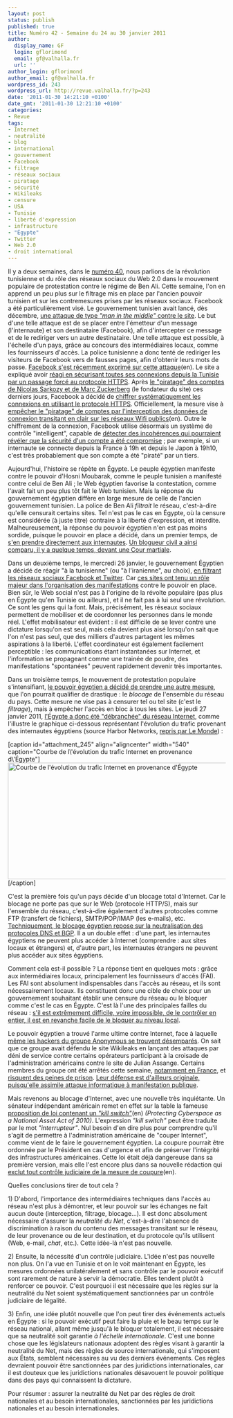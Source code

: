 ```yaml
---
layout: post
status: publish
published: true
title: Numéro 42 - Semaine du 24 au 30 janvier 2011
author:
  display_name: GF
  login: gflorimond
  email: gf@valhalla.fr
  url: ''
author_login: gflorimond
author_email: gf@valhalla.fr
wordpress_id: 243
wordpress_url: http://revue.valhalla.fr/?p=243
date: '2011-01-30 14:21:10 +0100'
date_gmt: '2011-01-30 12:21:10 +0100'
categories:
- Revue
tags:
- Internet
- neutralité
- blog
- international
- gouvernement
- Facebook
- filtrage
- réseaux sociaux
- piratage
- sécurité
- Wikileaks
- censure
- USA
- Tunisie
- liberté d'expression
- infrastructure
- "Égypte"
- Twitter
- Web 2.0
- droit international
---
```

<p>Il y a deux semaines, dans le <a href="http://revue.valhalla.fr/numeros/40/">numéro 40</a>, nous parlions de la révolution tunisienne et du rôle des réseaux sociaux du Web 2.0 dans le mouvement populaire de protestation contre le régime de Ben Ali. Cette semaine, l'on en apprend un peu plus sur le filtrage mis en place par l'ancien pouvoir tunisien et sur les contremesures prises par les réseaux sociaux. Facebook a été particulièrement visé. Le gouvernement tunisien avait lancé, dès décembre, <a href="http://www.lemondeinformatique.fr/actualites/lire-comment-facebook-a-resiste-aux-intrusions-du-regime-tunisien-32737.html">une attaque de type <i>"man in the middle"</i> contre le site</a>. Le but d'une telle attaque est de se placer entre l'émetteur d'un message (l'internaute) et son destinataire (Facebook), afin d'intercepter ce message et de le rediriger vers un autre destinataire. Une telle attaque est possible, à l'échelle d'un pays, grâce au concours des intermédiaires locaux, comme les fournisseurs d'accès. La police tunisienne a donc tenté de rediriger les visiteurs de Facebook vers de fausses pages, afin d'obtenir leurs mots de passe. <a href="http://www.theatlantic.com/technology/archive/2011/01/the-inside-story-of-how-facebook-responded-to-tunisian-hacks/70044/">Facebook s'est récemment exprimé sur cette attaque</a><span class="lang">(en)</span>. Le site a expliqué avoir <a href="http://www.lemonde.fr/tiny/1470015/">réagi en sécurisant toutes ses connexions depuis la Tunisie par un passage forcé au protocole HTTPS</a>. Après <a href="http://www.clubic.com/internet/facebook/actualite-393440-page-facebook-mark-zuckerberg-victime-hack.html">le "piratage" des comptes de Nicolas Sarkozy et de Marc Zuckerberg</a> (le fondateur du site) ces derniers jours, Facebook a décidé de <a href="http://www.lemonde.fr/tiny/1471518/">chiffrer systématiquement les connexions en utilisant le protocole HTTPS</a>. Officiellement, la mesure vise à <a href="http://arstechnica.com/tech-policy/news/2011/01/facebook-turns-on-https-to-block-wifi-hijacking.ars">empêcher le "piratage" de comptes par l'interception des données de connexion transitant en clair sur les réseaux Wifi publics</a><span class="lang">(en)</span>. Outre le chiffrement de la connexion, Facebook utilise désormais un système de contrôle "intelligent", capable de <a href="http://www.clubic.com/internet/facebook/actualite-393396-securite-facebook-chiffrement-permanent-https.html">détecter des incohérences qui pourraient révéler que la sécurité d'un compte a été compromise</a> ; par exemple, si un internaute se connecte depuis la France à 19h et depuis le Japon à 19h10, c'est très probablement que son compte a été "piraté" par un tiers.</p>
<p>Aujourd'hui, l'histoire se répète en Égypte. Le peuple égyptien manifeste contre le pouvoir d'Hosni Moubarak, comme le peuple tunisien a manifesté contre celui de Ben Ali ; le Web égyptien favorise la contestation, comme l'avait fait un peu plus tôt fait le Web tunisien. Mais la réponse du gouvernement égyptien diffère en large mesure de celle de l'ancien gouvernement tunisien. La police de Ben Ali <i>filtrait</i> le réseau, c'est-à-dire qu'elle censurait certains sites. Tel n'est pas le cas en Égypte, où la censure est considérée (à juste titre) contraire à la liberté d'expression, et interdite. Malheureusement, la réponse du pouvoir égyptien n'en est pas moins sordide, puisque le pouvoir en place a décidé, dans un premier temps, de <a href="http://www.lemonde.fr/tiny/1470630/">s'en prendre directement aux internautes</a>. <a href="http://fr.rsf.org/egypte-un-blogueur-egyptien-doit-etre-18-11-2010,38843.html">Un blogueur civil a ainsi comparu, il y a quelque temps, devant une Cour martiale</a>. </p>
<p>Dans un deuxième temps, le mercredi 26 janvier, le gouvernement Égyptien a décidé de réagir "à la tunisienne" (ou "à l'iranienne", au choix), <a href="http://www.lemonde.fr/tiny/1470608/">en filtrant les réseaux sociaux Facebook et Twitter</a>. Car <a href="http://www.lemonde.fr/tiny/1471058/">ces sites ont tenu un rôle majeur dans l'organisation des manifestations</a> contre le pouvoir en place. Bien sûr, le Web social n'est pas à l'origine de la révolte populaire (pas plus en Égypte qu'en Tunisie ou ailleurs), et il ne fait pas à lui seul une révolution. Ce sont les gens qui la font. Mais, précisément, les réseaux sociaux permettent de mobiliser et de coordonner les personnes dans le monde réel. L'effet mobilisateur est évident : il est difficile de se lever contre une dictature lorsqu'on est seul, mais cela devient plus aisé lorsqu'on sait que l'on n'est pas seul, que des milliers d'autres partagent les mêmes aspirations à la liberté. L'effet coordinateur est également facilement perceptible : les communications étant instantanées sur Internet, et l'information se propageant comme une trainée de poudre, des manifestations "spontanées" peuvent rapidement devenir très importantes.</p>
<p>Dans un troisième temps, le mouvement de protestation populaire s'intensifiant, <a href="http://www.numerama.com/magazine/17901-egypte-pourquoi-filtrer-internet-quand-on-peut-couper-l-acces.html">le pouvoir égyptien a décidé de prendre une autre mesure</a>, que l'on pourrait qualifier de drastique : le <i>blocage</i> de l'ensemble du réseau du pays. Cette mesure ne vise pas à censurer tel ou tel site (c'est le <i>filtrage</i>), mais à empêcher l'accès en bloc à tous les sites. Le jeudi 27 janvier 2011, <a href="http://www.pcinpact.com/actu/news/61605-egypte-coupure-internet-blackout-manifestations-twitter.htm">l'Égypte a donc été "débranchée" du réseau Internet</a>, comme l'illustre le graphique ci-dessous représentant l'évolution du trafic provenant des internautes égyptiens (source Harbor Networks, <a href="http://www.lemonde.fr/tiny/1471708/">repris par Le Monde</a>) :</p>
<p>[caption id="attachment_245" align="aligncenter" width="540" caption="Courbe de l\'évolution du trafic Internet en provenance d\'Égypte"]<a href="http://revue.valhalla.fr/wp-content/uploads/2011/01/egypte-trafic-internet1.jpg"><img src="http://revue.valhalla.fr/wp-content/uploads/2011/01/egypte-trafic-internet1.jpg" alt="Courbe de l&#039;évolution du trafic Internet en provenance d&#039;Égypte" title="egypte-trafic-internet" width="540" height="269" class="size-full wp-image-245" /></a>[/caption]</p>
<p>C'est la première fois qu'un pays décide d'un blocage total d'Internet. Car le blocage ne porte pas que sur le Web (protocole HTTP/S), mais sur l'ensemble du réseau, c'est-à-dire également d'autres protocoles comme FTP (transfert de fichiers), SMTP/POP/IMAP (les e-mails), etc. <a href="http://www.lemonde.fr/tiny/1471825/">Techniquement, le blocage égyptien repose sur la neutralisation des protocoles DNS et BGP</a>. Il a un double effet : d'une part, les internautes égyptiens ne peuvent plus accéder à Internet (comprendre : aux sites locaux et étrangers) et, d'autre part, les internautes étrangers ne peuvent plus accéder aux sites égyptiens.</p>
<p>Comment cela est-il possible ? La réponse tient en quelques mots : grâce aux intermédiaires locaux, principalement les fournisseurs d'accès (FAI). Les FAI sont absolument indispensables dans l'accès au réseau, et ils sont nécessairement locaux. Ils constituent donc une cible de choix pour un gouvernement souhaitant établir une censure du réseau ou le bloquer comme c'est le cas en Égypte. C'est là l'une des principales failles du réseau : <a href="http://www.zdnet.fr/blogs/infra-net/comment-l-egypte-a-pu-etre-deconnectee-d-internet-39757863.htm">s'il est extrêmement difficile, voire impossible, de le contrôler en entier, il est en revanche facile de le bloquer au niveau local</a>.</p>
<p>Le pouvoir égyptien a trouvé l'arme ultime contre Internet, face à laquelle <a href="http://www.lemonde.fr/tiny/1471755/">même les hackers du groupe Anonymous se trouvent désemparés</a>. On sait que ce groupe avait défendu le site Wikileaks en lançant des attaques par déni de service contre certains opérateurs participant à la croisade de l'administration américains contre le site de Julian Assange. Certains membres du groupe ont été arrêtés cette semaine, <a href="http://www.zdnet.fr/actualites/wikileaks-cinq-personnes-presumees-membres-d-anonymous-arretees-en-angleterre-39757831.htm">notamment en France</a>, et <a href="http://www.lemondeinformatique.fr/actualites/lire-des--anonymous--pro-wikileaks-arretes-en-france-et-dans-le-monde-32758.html">risquent des peines de prison</a>. <a href="http://www.lemonde.fr/tiny/1472131/">Leur défense est d'ailleurs originale, puisqu'elle assimile attaque informatique à manifestation publique</a>.</p>
<p>Mais revenons au blocage d'Internet, avec une nouvelle très inquiétante. Un sénateur indépendant américain remet en effet sur la table la fameuse <a href="http://www.zdnet.com.au/internet-kill-switch-proposed-for-us-339303838.htm">proposition de loi contenant un <i>"kill switch"</i></a><span class="lang">(en)</span> <i>(Protecting Cyberspace as a National Asset Act of 2010)</i>. L'expression <i>"kill switch"</i> peut être traduite par le mot <i>"interrupteur"</i>. Nul besoin d'en dire plus pour comprendre qu'il s'agit de permettre à l'administration américaine de "couper Internet", comme vient de le faire le gouvernement égyptien. La coupure pourrait être ordonnée par le Président en cas d'urgence et afin de préserver l'intégrité des infrastructures américaines. Cette loi était déjà dangereuse dans sa première version, mais elle l'est encore plus dans sa nouvelle rédaction qui <a href="http://www.pcmag.com/article2/0,2817,2376888,00.asp">exclut tout contrôle judiciaire de la mesure de coupure</a><span class="lang">(en)</span>.</p>
<p>Quelles conclusions tirer de tout cela ?</p>
<p>1) D'abord, l'importance des intermédiaires techniques dans l'accès au réseau n'est plus à démontrer, et leur pouvoir sur les échanges ne fait aucun doute (interception, filtrage, blocage...). Il est donc absolument nécessaire d'assurer la <i>neutralité du Net</i>, c'est-à-dire l'absence de discrimination à raison du contenu des messages transitant sur le réseau, de leur provenance ou de leur destination, et du protocole qu'ils utilisent (Web, e-mail, <i>chat</i>, etc.). Cette idée-là n'est pas nouvelle.</p>
<p>2) Ensuite, la nécessité d'un contrôle judiciaire. L'idée n'est pas nouvelle non plus. On l'a vue en Tunisie et on le voit maintenant en Égypte, les mesures ordonnées unilatéralement et sans contrôle par le pouvoir exécutif sont rarement de nature à servir la démocratie. Elles tendent plutôt à renforcer ce pouvoir. C'est pourquoi il est nécessaire que les règles sur la neutralité du Net soient systématiquement sanctionnées par un contrôle judiciaire de légalité.</p>
<p>3) Enfin, une idée plutôt nouvelle que l'on peut tirer des événements actuels en Égypte : si le pouvoir exécutif peut faire la pluie et le beau temps sur le réseau national, allant même jusqu'à le bloquer totalement, il est nécessaire que sa neutralité soit garantie <i>à l'échelle internationale</i>. C'est une bonne chose que les législateurs nationaux adoptent des règles visant à garantir la neutralité du Net, mais des règles de source internationale, qui s'imposent aux États, semblent nécessaires au vu des derniers événements. Ces règles devraient pouvoir être sanctionnées par des juridictions internationales, car il est douteux que les juridictions nationales désavouent le pouvoir politique dans des pays qui connaissent la dictature.</p>
<p>Pour résumer : assurer la neutralité du Net par des règles de droit nationales et au besoin internationales, sanctionnées par les juridictions nationales et au besoin internationales.</p>
